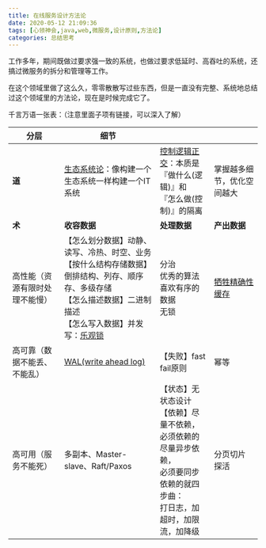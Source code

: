 ```yaml
---
title: 在线服务设计方法论
date: 2020-05-12 21:09:36
tags: [心领神会,java,web,微服务,设计原则,方法论]
categories: 总结思考
---
```


工作多年，期间既做过要求强一致的系统，也做过要求低延时、高吞吐的系统，还搞过微服务的拆分和管理等工作。

在这个领域里做了这么久，零零散散写过些东西，但是一直没有完整、系统地总结过这个领域里的方法论，现在是时候完成它了。

千言万语一张表：（注意里面子项有链接，可以深入了解）

<!-- more -->

|分层|细节|||
| ------ | -------------------------------------------------------- | ------------------------------- | -------------------- |
| **道** | [生态系统论](https://mp.weixin.qq.com/s/saFW6DfkSenR5rg9KlY5uA)：像构建一个生态系统一样构建一个IT系统 | [控制逻辑正交](https://coolshell.cn/articles/10652.html)：本质是<br />『做什么(逻辑)』和<br />『怎么做(控制)』的隔离 | 掌握越多细节，优化空间越大 |
| **术** | **收容数据**                                             | **处理数据**                    | **产出数据**         |
| 高性能（资源有限时处理不能慢） | 【怎么划分数据】动静、读写、冷热、时空、业务<br />【按什么结构存储数据】倒排结构、列存、顺序存、多级存储<br />【怎么描述数据】二进制描述<br />【怎么写入数据】并发写：[乐观锁](https://lihongyu.me/2019/04/18/数据库字段规范及乐观锁常见错误/)<br /> | 分治<br />优秀的算法喜欢有序的数据<br />无锁 | [牺牲精确性](https://mp.weixin.qq.com/s/TDJz9WLQercAvlMhHc1QDQ)<br />[缓存](https://coolshell.cn/articles/17416.html) |
| 高可靠（数据不能丢、不能乱） | [WAL(write ahead log)](https://mp.weixin.qq.com/s/aDYOrZdebNxMQEauu2_z3w) | 【失败】fast fail原则<br /> | 幂等 |
| 高可用（服务不能死） | 多副本、Master-slave、Raft/Paxos | 【状态】无状态设计<br />【依赖】尽量不依赖，<br />必须依赖的尽量异步依赖，<br />必须要同步依赖的就四步曲：<br />打日志，加超时，加限流，加降级 | 分页切片<br />探活 |

